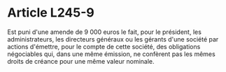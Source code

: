 # Article L245-9

Est puni d'une amende de 9 000 euros le fait, pour le président, les administrateurs, les directeurs généraux ou les gérants d'une société par actions d'émettre, pour le compte de cette société, des obligations négociables qui, dans une même émission, ne confèrent pas les mêmes droits de créance pour une même valeur nominale.